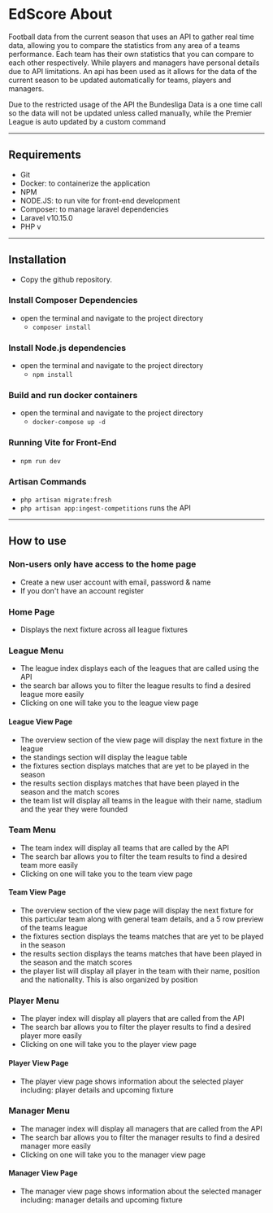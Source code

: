 # EdScore About
Football data from the current season that uses an API to gather real time data, allowing you to compare the statistics from any area of a teams performance. Each team has their own statistics that you can compare to each other respectively. 
While players and managers have personal details due to API limitations.
An api has been used as it allows for the data of the current season to be updated automatically for teams, players and managers.

Due to the restricted usage of the API the Bundesliga Data is a one time call so the data will not be updated unless called manually, while the Premier League is auto updated by a custom command

---

## Requirements
- Git
- Docker: to containerize the application
- NPM
- NODE.JS: to run vite for front-end development
- Composer: to manage laravel dependencies
- Laravel v10.15.0
- PHP v

---

## Installation
 - Copy the github repository. 
### Install Composer Dependencies
 - open the terminal and navigate to the project directory
    - `composer install`
### Install Node.js dependencies 
 - open the terminal and navigate to the project directory
    - `npm install`
### Build and run docker containers
 - open the terminal and navigate to the project directory
    - `docker-compose up -d`
### Running Vite for Front-End
 - `npm run dev`
### Artisan Commands 
- `php artisan migrate:fresh`
- `php artisan app:ingest-competitions` runs the API

---

## How to use 
### Non-users only have access to the home page
 - Create a new user account with email, password & name
 - If you don't have an account register

### Home Page 
 - Displays the next fixture across all league fixtures

### League Menu
 - The league index displays each of the leagues that are called using the API
 - the search bar allows you to filter the league results to find a desired league more easily
 - Clicking on one will take you to the league view page
#### League View Page
 - The overview section of the view page will display the next fixture in the league 
 - the standings section will display the league table 
 - the fixtures section displays matches that are yet to be played in the season
 - the results section displays matches that have been played in the season and the match scores 
 - the team list will display all teams in the league with their name, stadium and the year they were founded

### Team Menu
 - The team index will display all teams that are called by the API 
 - The search bar allows you to filter the team results to find a desired team more easily
 - Clicking on one will take you to the team view page
#### Team View Page
 - The overview section of the view page will display the next fixture for this particular team along with general team details, and a 5 row preview of the teams league
 - the fixtures section displays the teams matches that are yet to be played in the season 
 - the results section displays the teams matches that have been played in the season and the match scores 
 - the player list will display all player in the team with their name, position and the nationality. This is also organized by position 

### Player Menu 
- The player index will display all players that are called from the API
- The search bar allows you to filter the player results to find a desired player more easily
- Clicking on one will take you to the player view page
#### Player View Page
 - The player view page shows information about the selected player including: player details and upcoming fixture

### Manager Menu
- The manager index will display all managers that are called from the API
- The search bar allows you to filter the manager results to find a desired manager more easily
- Clicking on one will take you to the manager view page
#### Manager View Page
 - The manager view page shows information about the selected manager including: manager details and upcoming fixture












